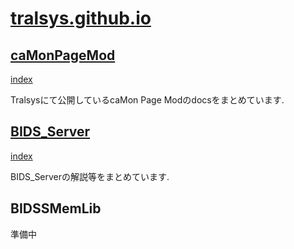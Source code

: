 # [tralsys.github.io](https://tralsys.github.io)
## [caMonPageMod](caMonPageMod/index.md)
[index](caMonPageMod/index.md)

Tralsysにて公開しているcaMon Page Modのdocsをまとめています.

## [BIDS_Server](BIDS_Server/index.md)
[index](BIDS_Server/index.md)

BIDS_Serverの解説等をまとめています.

## BIDSSMemLib
準備中